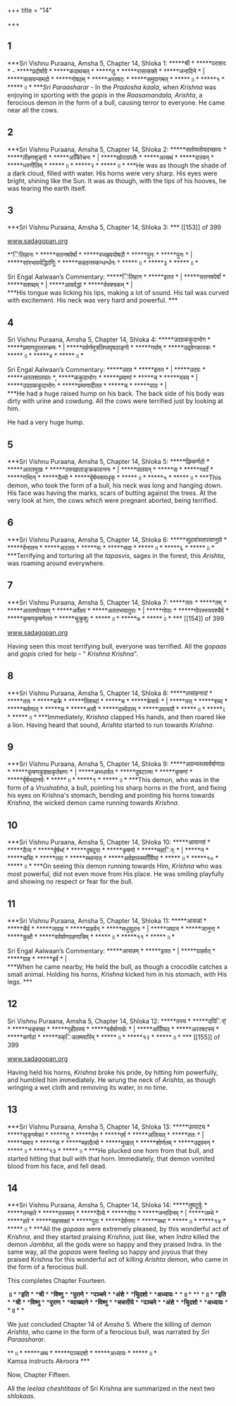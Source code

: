 +++
title = "14"

+++


## 1
***Sri Vishnu Puraana, Amsha 5, Chapter 14, Shloka 1:  *****श्री * *****पराशरः * - *****प्रदोर्षाग्रे * *****कदाथचत् * *****तु * *****रासासक्ते * *****जनादिने * | *****त्रासयन्समदो * *****गोषठम् * *****अररषटः * *****समुपागमत् * *****॥ * *****१ * *****॥ * ****Sri Paraasharar* - In the *Pradosha kaala*, when *Krishna* was enjoying in sporting with the *gopis* in the *Raasamandala, Arishta*, a ferocious demon in the form of a bull, causing terror to everyone. He came near all the cows. 





## 2
***Sri Vishnu Puraana, Amsha 5, Chapter 14, Shloka 2:  *****सतोयतोयदच्छायः * *****तीक्ष्णशृङ्गो * *****अकििोचनः * | *****खोराग्रपतैः * *****अत्यथं * *****दारयन् * *****धरणीतिम् * *****॥ * *****२ * *****॥ * ***He was as though the shade of a dark cloud, filled with water. His horns were very sharp. His eyes were bright, shining like the Sun. It was as though, with the tips of his hooves, he was tearing the earth itself. 





## 3
***Sri Vishnu Puraana, Amsha 5, Chapter 14, Shloka 3:  *** [[153]] of 399 



www.sadagopan.org



**िेलिहानः * *****सतनषपेर्षां * *****स्जह्र्वयोषठौ * *****पुनः * *****पुनः * | *****सांरभावर्वद्धिाांगूिः * *****कहठनस्कन्धर्न्धनः * *****॥ * *****३ * *****॥ *   
   
Sri Engal Aalwaan’s Commentary: *****िेलिहान * *****इतत * | *****सतनषपेर्षां * *****सशब्दम् * | *****आवर्वद्धां * *****र्वस्क्त्रकम् * |   
 ***His tongue was licking his lips, making a lot of sound. His tail was curved with excitement. His neck was very hard and powerful. ***   


## 4
Sri Vishnu Puraana, Amsha 5, Chapter 14, Shloka 4:  *****उदग्रककुदाभोग * *****प्रमाणदुरततक्रमः * | *****वर्वर्णमूत्रलिप्तपृषठाङ्गो * *****गर्वाम् * *****उद्र्वेगकारकः * *****॥ * *****४ * *****॥ *   
   
Sri Engal Aalwaan’s Commentary: *****उदग्र * *****इतत * | *****उदग्रः * *****अततशातयतः *, *****ककुदाभोगः * *****प्रमाणां * *****च * *****यस्य * | *****उदग्रककुदाभोगः * *****प्रमाणादीतत * *****च * *****पाठः * |   
 ***He had a huge raised hump on his back. The back side of his body was dirty with urine and cowdung. All the cows were terrified just by looking at him. 



He had a very huge hump. 





## 5
***Sri Vishnu Puraana, Amsha 5, Chapter 14, Shloka 5:  *****प्रिम्र्कर्णठो * *****अततमुखः * *****तरुखाताङ्क्रकताननः * | *****पातयन् * *****स * *****गर्वाां * *****गभािन् * *****दैत्यो * *****र्वृर्षभरूपधृक् * *****॥ * *****५ * *****॥ * ***This demon, who took the form of a bull, his neck was long and hanging down. His face was having the marks, scars of butting against the trees. At the very look at him, the cows which were pregnant aborted, being terrified. 





## 6
***Sri Vishnu Puraana, Amsha 5, Chapter 14, Shloka 6:  *****सूदयांस्तापसानुग्रो * *****र्वनातन * *****अटतत * *****यः * *****सदा * *****॥ * *****६ * *****॥ * ***Terrifying and torturing all the *tapasvis*, sages in the forest, this *Arishta*, was roaming around everywhere. 





## 7
***Sri Vishnu Puraana, Amsha 5, Chapter 14, Shloka 7:  *****ततः * *****तम् * *****अततघोराक्षम् * *****अर्वेक्ष्य * *****अततभयातुराः * | *****गोपाः * *****गोपस्स्त्रयश्चैर्व * *****कृषणकृषणेतत * *****चुक्रुशुः * *****॥ * *****७ * *****॥ * *** [[154]] of 399 



www.sadagopan.org



Having seen this most terrifying bull, everyone was terrified. All the *gopaas* and *gopis* cried for help - " *Krishna Krishna*". 





## 8
***Sri Vishnu Puraana, Amsha 5, Chapter 14, Shloka 8:  *****लसांहनादां * *****ततः * *****चक्रे * *****तिशब्दां * *****च * *****केशर्वः * | *****तत् * *****शब्द * *****श्रर्वणात् * *****च * *****असौ * *****दामोदरम् * *****उपाययौ * *****॥ * *****८ * *****॥ * ***Immediately, *Krishna* clapped His hands, and then roared like a lion. Having heard that sound, *Arishta* started to run towards *Krishna*. 





## 9
***Sri Vishnu Puraana, Amsha 5, Chapter 14, Shloka 9:  *****अग्रन्यस्तवर्वर्षाणाग्रः * *****कृषणकुज्ञक्षकृतेक्षणः * | *****अभधार्वत * *****दुषटात्मा * *****कृषणां * *****र्वृर्षभदानर्वः * *****॥ * *****९ * *****॥ * ***This demon, who was in the form of a *Vrushabha*, a bull, pointing his sharp horns in the front, and fixing his eyes on Krishna's stomach, bending and pointing his horns towards *Krishna*, the wicked demon came running towards *Krishna*. 





## 10
***Sri Vishnu Puraana, Amsha 5, Chapter 14, Shloka 10:  *****आयान्तां * *****दैत्य * *****र्वृर्षभां * *****दृषट्र्वा * *****कृषणो * *****महार्िः * | *****न * *****चचाि * *****तदा * *****स्थानात् * *****अर्वज्ञास्स्मतिीिया * *****॥ * *****१० * *****॥ * ***On seeing this demon running towards Him, *Krishna* who was most powerful, did not even move from His place. He was smiling playfully and showing no respect or fear for the bull. 





## 11
***Sri Vishnu Puraana, Amsha 5, Chapter 14, Shloka 11:  *****आसन्नां * *****चैर्व * *****जग्राह * *****ग्राहर्वन् * *****मधुसूदनः * | *****जघान * *****जानुना * *****कुक्षौ * *****वर्वर्षाणग्रहणाचिम् * *****॥ * *****११ * *****॥ *   
   
Sri Engal Aalwaan’s Commentary: *****आसन्नम् * *****इतत * | *****ग्राहर्वत् * *****ग्राह * *****इर्व * |   
 ***When he came nearby, He held the bull, as though a crocodile catches a small animal. Holding his horns, *Krishna* kicked him in his stomach, with His legs. ***   


## 12
Sri Vishnu Puraana, Amsha 5, Chapter 14, Shloka 12:  *****तस्य * *****दपिर्िां * *****भङ्क्त्र्वा * *****गृहीतस्य * *****वर्वर्षाणयोः * | *****अपीियत् * *****अररषटस्य * *****कर्णठां * *****स्क्िन्नलमर्वाांर्रम् * *****॥ * *****१२ * *****॥ * *** [[155]] of 399 



www.sadagopan.org



Having held his horns, *Krishna* broke his pride, by hitting him powerfully, and humbled him immediately. He wrung the neck of *Arishta*, as though wringing a wet cloth and removing its water, in no time. 





## 13
***Sri Vishnu Puraana, Amsha 5, Chapter 14, Shloka 13:  *****उत्पाट्य * *****सृङ्गमेकां * *****तु * *****तेन * *****एर्व * *****अताियत् * *****ततः * | *****ममार * *****स * *****महादैत्यो * *****मुखात् * *****शोर्णतम् * *****उद्र्वमन् * *****॥ * *****१३ * *****॥ * ***He plucked one horn from that bull, and started hitting that bull with that horn. Immediately, that demon vomited blood from his face, and fell dead. 





## 14
***Sri Vishnu Puraana, Amsha 5, Chapter 14, Shloka 14:  *****तुषटुर्वुः * *****तनहते * *****तस्स्मन् * *****दैत्ये * *****गोपा * *****जनादिनम् * | *****जम्भे * *****हते * *****सहस्राक्षां * *****पुरा * *****देर्वगणा * *****यथा * *****॥ * *****१४ * *****॥ * ***All the *gopaas* were extremely pleased, by this wonderful act of *Krishna*, and they started praising *Krishna*, just like, when *Indra* killed the demon *Jambha*, all the gods were so happy and they praised Indra. In the same way, all the *gopaas* were feeling so happy and joyous that they praised Krishna for this wonderful act of killing *Arishta* demon, who came in the form of a ferocious bull. 



This completes Chapter Fourteen. 



**॥** * ***इति** * ***श्री** * ***विष्णु** * ***पुराणे** * ***पञ्चमे** * ***अंशे** * ***चिुदशो** * ***अध्यायः** * ***॥** * ** ***॥** * ***इति** * ***श्री** * ***विष्णु** * ***पुराण** * ***व्याख्याने** * ***विष्णु** * ***चचत्तीये** * ***पञ्चमे** * ***अंशे** * ***चिुदशो** * ***अध्यायः** * ***॥** * *



We just concluded Chapter 14 of *Amsha* 5. Where the killing of demon *Arishta*, who came in the form of a ferocious bull, was narrated by *Sri Paraasharar*. 



**॥ * *****अथ * *****पञ्चदशो * *****अध्यायः * *****॥ *   
Kamsa instructs Akroora ***



Now, Chapter Fifteen. 



All the *leelaa cheshtitaas* of Sri Krishna are summarized in the next two *shlokaas*. 


